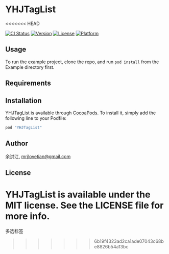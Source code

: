 # YHJTagList
<<<<<<< HEAD

[![CI Status](http://img.shields.io/travis/余洪江/YHJTagList.svg?style=flat)](https://travis-ci.org/余洪江/YHJTagList)
[![Version](https://img.shields.io/cocoapods/v/YHJTagList.svg?style=flat)](http://cocoapods.org/pods/YHJTagList)
[![License](https://img.shields.io/cocoapods/l/YHJTagList.svg?style=flat)](http://cocoapods.org/pods/YHJTagList)
[![Platform](https://img.shields.io/cocoapods/p/YHJTagList.svg?style=flat)](http://cocoapods.org/pods/YHJTagList)

## Usage

To run the example project, clone the repo, and run `pod install` from the Example directory first.

## Requirements

## Installation

YHJTagList is available through [CocoaPods](http://cocoapods.org). To install
it, simply add the following line to your Podfile:

```ruby
pod "YHJTagList"
```

## Author

余洪江, mrjlovetian@gmail.com

## License

YHJTagList is available under the MIT license. See the LICENSE file for more info.
=======
多选标签
>>>>>>> 6b19f4323ad2ca1ade07043c68be8826b54a13bc
